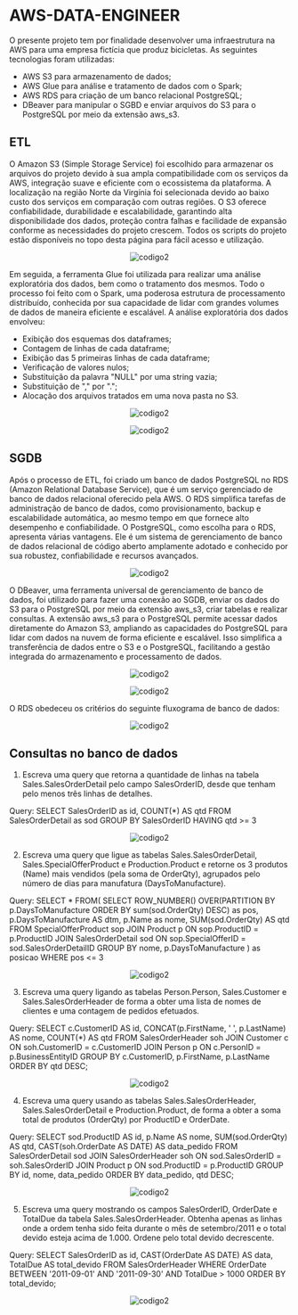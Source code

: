 # AWS-DATA-ENGINEER

O presente projeto tem por finalidade desenvolver uma infraestrutura na AWS para uma empresa fictícia que produz bicicletas. As seguintes tecnologias foram utilizadas:

- AWS S3 para armazenamento de dados;
- AWS Glue para análise e tratamento de dados com o Spark;
- AWS RDS para criação de um banco relacional PostgreSQL;
- DBeaver para manipular o SGBD e enviar arquivos do S3 para o PostgreSQL por meio da extensão aws_s3.

## ETL

O Amazon S3 (Simple Storage Service) foi escolhido para armazenar os arquivos do projeto devido à sua ampla compatibilidade com os serviços da AWS, integração suave e eficiente com o ecossistema da plataforma. A localização na região Norte da Virgínia foi selecionada devido ao baixo custo dos serviços em comparação com outras regiões. O S3 oferece confiabilidade, durabilidade e escalabilidade, garantindo alta disponibilidade dos dados, proteção contra falhas e facilidade de expansão conforme as necessidades do projeto crescem. Todos os scripts do projeto estão disponíveis no topo desta página para fácil acesso e utilização.

<p align="center">
    <img src="https://imgur.com/jqXSuk7.png" alt="codigo2">
</p>

Em seguida, a ferramenta Glue foi utilizada para realizar uma análise exploratória dos dados, bem como o tratamento dos mesmos. Todo o processo foi feito com o Spark, uma poderosa estrutura de processamento distribuído, conhecida por sua capacidade de lidar com grandes volumes de dados de maneira eficiente e escalável. A análise exploratória dos dados envolveu:

- Exibição dos esquemas dos dataframes;
- Contagem de linhas de cada dataframe;
- Exibição das 5 primeiras linhas de cada dataframe;
- Verificação de valores nulos;
- Substituição da palavra "NULL" por uma string vazia;
- Substituição de "," por ".";
- Alocação dos arquivos tratados em uma nova pasta no S3.

<p align="center">
    <img src="https://imgur.com/RAQ79bU.png" alt="codigo2">
</p>

<p align="center">
    <img src="https://imgur.com/Rufrio0.png" alt="codigo2">
</p>

## SGDB

Após o processo de ETL, foi criado um banco de dados PostgreSQL no RDS (Amazon Relational Database Service), que é um serviço gerenciado de banco de dados relacional oferecido pela AWS. O RDS simplifica tarefas de administração de banco de dados, como provisionamento, backup e escalabilidade automática, ao mesmo tempo em que fornece alto desempenho e confiabilidade. O PostgreSQL, como escolha para o RDS, apresenta várias vantagens. Ele é um sistema de gerenciamento de banco de dados relacional de código aberto amplamente adotado e conhecido por sua robustez, confiabilidade e recursos avançados.

<p align="center">
    <img src="https://imgur.com/DeTOMuE.png" alt="codigo2">
</p>

O DBeaver, uma ferramenta universal de gerenciamento de banco de dados, foi utilizado para fazer uma conexão ao SGDB, enviar os dados do S3 para o PostgreSQL por meio da extensão aws_s3, criar tabelas e realizar consultas. A extensão aws_s3 para o PostgreSQL permite acessar dados diretamente do Amazon S3, ampliando as capacidades do PostgreSQL para lidar com dados na nuvem de forma eficiente e escalável. Isso simplifica a transferência de dados entre o S3 e o PostgreSQL, facilitando a gestão integrada do armazenamento e processamento de dados.

<p align="center">
    <img src="https://imgur.com/93NFuJz.png" alt="codigo2">
</p>

<p align="center">
    <img src="https://imgur.com/jy5uUQR.png" alt="codigo2">
</p>

O RDS obedeceu os critérios do seguinte fluxograma de banco de dados:

<p align="center">
    <img src="https://imgur.com/rzlln1o.png" alt="codigo2">
</p>

## Consultas no banco de dados

1) Escreva uma query que retorna a quantidade de linhas na tabela Sales.SalesOrderDetail pelo campo SalesOrderID, desde que tenham pelo menos três linhas de detalhes.

Query:
SELECT 
    SalesOrderID as id, 
    COUNT(*) AS qtd 
FROM SalesOrderDetail as sod
GROUP BY SalesOrderID
HAVING qtd >= 3

<p align="center">
    <img src="https://imgur.com/zrmxWpF.png" alt="codigo2">
</p>

2) Escreva uma query que ligue as tabelas Sales.SalesOrderDetail, Sales.SpecialOfferProduct e Production.Product e retorne os 3 produtos (Name) mais vendidos (pela soma de OrderQty), agrupados pelo número de dias para manufatura (DaysToManufacture).

Query:
SELECT * 
FROM(
  SELECT 
      ROW_NUMBER() OVER(PARTITION BY p.DaysToManufacture ORDER BY sum(sod.OrderQty) DESC) as pos,
      p.DaysToManufacture AS dtm,
        p.Name as nome,
        SUM(sod.OrderQty) AS qtd
  FROM SpecialOfferProduct sop 
  JOIN Product p ON sop.ProductID = p.ProductID
  JOIN SalesOrderDetail sod ON sop.SpecialOfferID = sod.SalesOrderDetailID
  GROUP BY nome, p.DaysToManufacture
  ) as posicao
WHERE pos <= 3

<p align="center">
    <img src="https://imgur.com/ptUMM5I.png" alt="codigo2">
</p>

3) Escreva uma query ligando as tabelas Person.Person, Sales.Customer e Sales.SalesOrderHeader de forma a obter uma lista de nomes de clientes e uma contagem de pedidos efetuados.

Query:
SELECT
    c.CustomerID AS id,
    CONCAT(p.FirstName, ' ', p.LastName) AS nome, 
    COUNT(*) AS qtd
FROM SalesOrderHeader soh
JOIN Customer c ON soh.CustomerID = c.CustomerID
JOIN Person p ON c.PersonID = p.BusinessEntityID 
GROUP BY c.CustomerID, p.FirstName, p.LastName
ORDER BY qtd DESC;

<p align="center">
    <img src="https://imgur.com/aUDbbhx.png" alt="codigo2">
</p>


4) Escreva uma query usando as tabelas Sales.SalesOrderHeader, Sales.SalesOrderDetail e Production.Product, de forma a obter a soma total de produtos (OrderQty) por ProductID e OrderDate.

Query:
SELECT
    sod.ProductID AS id,
    p.Name AS nome,
    SUM(sod.OrderQty) AS qtd,
    CAST(soh.OrderDate AS DATE) AS data_pedido
FROM SalesOrderDetail sod
JOIN SalesOrderHeader soh ON sod.SalesOrderID = soh.SalesOrderID
JOIN Product p ON sod.ProductID = p.ProductID
GROUP BY id, nome, data_pedido
ORDER BY data_pedido, qtd DESC;

<p align="center">
    <img src="https://imgur.com/U1sEXsA.png" alt="codigo2">
</p>


5) Escreva uma query mostrando os campos SalesOrderID, OrderDate e TotalDue da tabela Sales.SalesOrderHeader. Obtenha apenas as linhas onde a ordem tenha sido feita durante o mês de setembro/2011 e o total devido esteja acima de 1.000. Ordene pelo total devido decrescente.

Query:
SELECT 
    SalesOrderID as id,
    CAST(OrderDate AS DATE) AS data, 
    TotalDue AS total_devido
FROM SalesOrderHeader
WHERE OrderDate BETWEEN '2011-09-01' AND '2011-09-30' AND TotalDue > 1000
ORDER BY total_devido;

<p align="center">
    <img src="https://imgur.com/OUGchY8.png" alt="codigo2">
</p>
